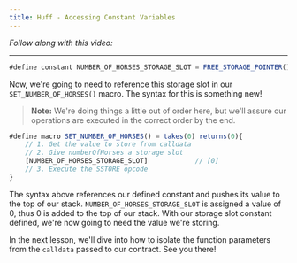 ```yaml
---
title: Huff - Accessing Constant Variables
---
```


_Follow along with this video:_

---

```js
#define constant NUMBER_OF_HORSES_STORAGE_SLOT = FREE_STORAGE_POINTER()
```

Now, we're going to need to reference this storage slot in our `SET_NUMBER_OF_HORSES()` macro. The syntax for this is something new!

> **Note:** We're doing things a little out of order here, but we'll assure our operations are executed in the correct order by the end.

```js
#define macro SET_NUMBER_OF_HORSES() = takes(0) returns(0){
    // 1. Get the value to store from calldata
    // 2. Give numberOfHorses a storage slot
    [NUMBER_OF_HORSES_STORAGE_SLOT]            // [0]
    // 3. Execute the SSTORE opcode
}
```

The syntax above references our defined constant and pushes its value to the top of our stack. `NUMBER_OF_HORSES_STORAGE_SLOT` is assigned a value of 0, thus 0 is added to the top of our stack. With our storage slot constant defined, we're now going to need the value we're storing.

In the next lesson, we'll dive into how to isolate the function parameters from the `calldata` passed to our contract. See you there!
